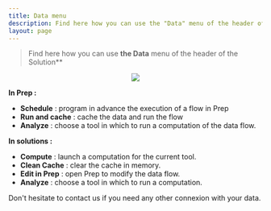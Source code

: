 ```yaml
---
title: Data menu
description: Find here how you can use the "Data" menu of the header of the DataMa Solutions
layout: page
---
```


> Find here how you can use **the Data** menu of the header of the Solution**

<center><img src="{{site.url}}/{{site.baseurl}}/core_app/new/interface/header/images/data_menu.jpg"/></center>

**In Prep :** 

- **Schedule** : program in advance the execution of a flow in Prep 
- **Run and cache** : cache the data and run the flow
- **Analyze** : choose a tool in which to run a computation of the data flow.

**In solutions :** 

- **Compute** : launch a computation for the current tool.
- **Clean Cache** : clear the cache in memory.
- **Edit in Prep** : open Prep to modify the data flow.
- **Analyze** : choose a tool in which to run a computation.


Don't hesitate to contact us if you need any other connexion with your data.

